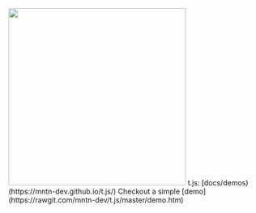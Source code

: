 <img src="https://mntn-dev.github.io/t.js/t.js.png" height="350" width="350"/>
t.js: [docs/demos)(https://mntn-dev.github.io/t.js/)
Checkout a simple [demo](https://rawgit.com/mntn-dev/t.js/master/demo.htm)

